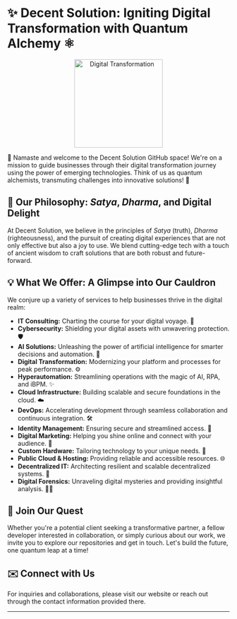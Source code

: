# ✨ Decent Solution: Igniting Digital Transformation with Quantum Alchemy ⚛️

<p align="center">
  <img src="https://raw.githubusercontent.com/github/explore/80688e429a7d4ef2fca1e469b49ddaa57d70f1f8/topics/digital-transformation/digital-transformation.png" width="200" alt="Digital Transformation">
</p>

👋 Namaste and welcome to the Decent Solution GitHub space! We're on a mission to guide businesses through their digital transformation journey using the power of emerging technologies. Think of us as quantum alchemists, transmuting challenges into innovative solutions! 🚀

## 📜 Our Philosophy: *Satya*, *Dharma*, and Digital Delight

At Decent Solution, we believe in the principles of *Satya* (truth), *Dharma* (righteousness), and the pursuit of creating digital experiences that are not only effective but also a joy to use. We blend cutting-edge tech with a touch of ancient wisdom to craft solutions that are both robust and future-forward.

## 💡 What We Offer: A Glimpse into Our Cauldron

We conjure up a variety of services to help businesses thrive in the digital realm:

* **IT Consulting:** Charting the course for your digital voyage. 🧭
* **Cybersecurity:** Shielding your digital assets with unwavering protection. 🛡️
* **AI Solutions:** Unleashing the power of artificial intelligence for smarter decisions and automation. 🧠
* **Digital Transformation:** Modernizing your platform and processes for peak performance. ⚙️
* **Hyperautomation:** Streamlining operations with the magic of AI, RPA, and iBPM. ✨
* **Cloud Infrastructure:** Building scalable and secure foundations in the cloud. ☁️
* **DevOps:** Accelerating development through seamless collaboration and continuous integration. 🛠️
* **Identity Management:** Ensuring secure and streamlined access. 🔑
* **Digital Marketing:** Helping you shine online and connect with your audience. 📣
* **Custom Hardware:** Tailoring technology to your unique needs. 🔩
* **Public Cloud & Hosting:** Providing reliable and accessible resources. 🌐
* **Decentralized IT:** Architecting resilient and scalable decentralized systems. 🔗
* **Digital Forensics:** Unraveling digital mysteries and providing insightful analysis. 🕵️‍♂️

## 🤝 Join Our Quest

Whether you're a potential client seeking a transformative partner, a fellow developer interested in collaboration, or simply curious about our work, we invite you to explore our repositories and get in touch. Let's build the future, one quantum leap at a time!

## ✉️ Connect with Us

For inquiries and collaborations, please visit our website or reach out through the contact information provided there.

---
